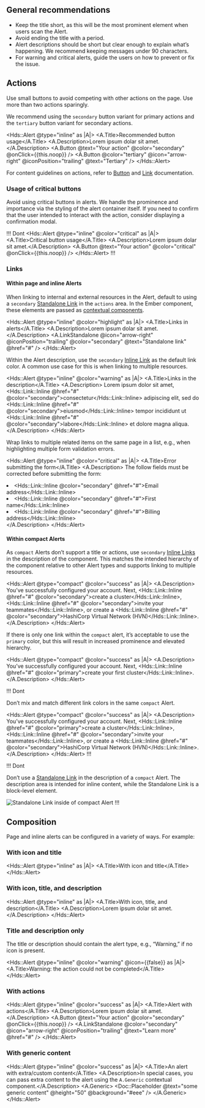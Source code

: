 ## General recommendations

- Keep the title short, as this will be the most prominent element when users scan the Alert.
- Avoid ending the title with a period.
- Alert descriptions should be short but clear enough to explain what’s happening. We recommend keeping messages under 90 characters.
- For warning and critical alerts, guide the users on how to prevent or fix the issue.

## Actions

Use small buttons to avoid competing with other actions on the page. Use more than two actions sparingly.

We recommend using the `secondary` button variant for primary actions and the `tertiary` button variant for secondary actions.

<Hds::Alert @type="inline" as |A|>
  <A.Title>Recommended button usage</A.Title>
  <A.Description>Lorem ipsum dolar sit amet.</A.Description>
  <A.Button @text="Your action" @color="secondary" @onClick={{this.noop}} />
  <A.Button @color="tertiary" @icon="arrow-right" @iconPosition="trailing" @text="Tertiary" />
</Hds::Alert>

For content guidelines on actions, refer to [Button](/components/button) and 
[Link](/components/link/standalone) documentation.

### Usage of critical buttons

Avoid using critical buttons in alerts. We handle the prominence and importance via the styling of the alert container itself. If you need to confirm that the user intended to interact with the action, consider displaying a confirmation modal.

!!! Dont
<Hds::Alert @type="inline" @color="critical" as |A|>
  <A.Title>Critical button usage</A.Title>
  <A.Description>Lorem ipsum dolar sit amet.</A.Description>
  <A.Button @text="Your action" @color="critical" @onClick={{this.noop}} />
</Hds::Alert>
!!!

### Links

#### Within page and inline Alerts

When linking to internal and external resources in the Alert, default to using a `secondary` [Standalone Link](/components/link/standalone) in the `actions` area. In the Ember component, these elements are passed as [contextual components](?tab=code#actions).

<Hds::Alert @type="inline" @color="highlight" as |A|>
  <A.Title>Links in alerts</A.Title>
  <A.Description>Lorem ipsum dolar sit amet.</A.Description>
  <A.LinkStandalone @icon="arrow-right" @iconPosition="trailing" @color="secondary" @text="Standalone link" @href="#" />
</Hds::Alert>

Within the Alert description, use the `secondary` [Inline Link](/components/link/inline) as the default link color. A common use case for this is when linking to multiple resources.

<Hds::Alert @type="inline" @color="warning" as |A|>
  <A.Title>Links in the description</A.Title>
  <A.Description>
    Lorem ipsum dolor sit amet, <Hds::Link::Inline @href="#" @color="secondary">consectetur</Hds::Link::Inline> adipiscing elit, sed do <Hds::Link::Inline @href="#" @color="secondary">eiusmod</Hds::Link::Inline> tempor incididunt ut <Hds::Link::Inline @href="#" @color="secondary">labore</Hds::Link::Inline> et dolore magna aliqua.
  </A.Description>
</Hds::Alert>

Wrap links to multiple related items on the same page in a list, e.g., when highlighting multiple form validation errors.

<Hds::Alert @type="inline" @color="critical" as |A|>
  <A.Title>Error submitting the form</A.Title>
  <A.Description>
    The follow fields must be corrected before submitting the form:
    <li class="hds-typography-body-200">
      <Hds::Link::Inline @color="secondary" @href="#">Email address</Hds::Link::Inline>
    </li>
    <li class="hds-typography-body-200">
      <Hds::Link::Inline @color="secondary" @href="#">First name</Hds::Link::Inline>
    </li>
    <li class="hds-typography-body-200">
      <Hds::Link::Inline @color="secondary" @href="#">Billing address</Hds::Link::Inline>
    </li>
  </A.Description>
</Hds::Alert>

#### Within compact Alerts

As `compact` Alerts don’t support a title or actions, use `secondary` [Inline Links](/components/link/inline) in the description of the component. This matches the intended hierarchy of the component relative to other Alert types and supports linking to multiple resources.

<Hds::Alert @type="compact" @color="success" as |A|>
  <A.Description>
    You’ve successfully configured your account. Next, <Hds::Link::Inline @href="#" @color="secondary">create a cluster</Hds::Link::Inline>, <Hds::Link::Inline @href="#" @color="secondary">invite your teammates</Hds::Link::Inline>, or create a <Hds::Link::Inline @href="#" @color="secondary">HashiCorp Virtual Network (HVN)</Hds::Link::Inline>.
  </A.Description>
</Hds::Alert>

If there is only one link within the `compact` alert, it’s acceptable to use the `primary` color, but this will result in increased prominence and elevated hierarchy.

<Hds::Alert @type="compact" @color="success" as |A|>
  <A.Description>
    You’ve successfully configured your account. Next, <Hds::Link::Inline @href="#" @color="primary">create your first cluster</Hds::Link::Inline>.
  </A.Description>
</Hds::Alert>

!!! Dont

Don’t mix and match different link colors in the same `compact` Alert.

<Hds::Alert @type="compact" @color="success" as |A|>
  <A.Description>
    You’ve successfully configured your account. Next, <Hds::Link::Inline @href="#" @color="primary">create a cluster</Hds::Link::Inline>, <Hds::Link::Inline @href="#" @color="secondary">invite your teammates</Hds::Link::Inline>, or create a <Hds::Link::Inline @href="#" @color="secondary">HashiCorp Virtual Network (HVN)</Hds::Link::Inline>.
  </A.Description>
</Hds::Alert>
!!!

!!! Dont

Don’t use a [Standalone Link](/components/link/standalone) in the description of a `compact` Alert. The description area is intended for inline content, while the Standalone Link is a block-level element.

![Standalone Link inside of compact Alert](/assets/components/alert/standalone-link-inside-compact-alert.png)
!!!

## Composition

Page and inline alerts can be configured in a variety of ways. For example: 

### With icon and title

<Hds::Alert @type="inline" as |A|>
  <A.Title>With icon and title</A.Title>
</Hds::Alert>

### With icon, title, and description

<Hds::Alert @type="inline" as |A|>
  <A.Title>With icon, title, and description</A.Title>
  <A.Description>Lorem ipsum dolar sit amet.</A.Description>
</Hds::Alert>

### Title and description only

The title or description should contain the alert type, e.g., “Warning,” if no icon is present.

<Hds::Alert @type="inline" @color="warning" @icon={{false}} as |A|>
  <A.Title>Warning: the action could not be completed</A.Title>
</Hds::Alert>

### With actions

<Hds::Alert @type="inline" @color="success" as |A|>
  <A.Title>Alert with actions</A.Title>
  <A.Description>Lorem ipsum dolar sit amet.</A.Description>
  <A.Button @text="Your action" @color="secondary" @onClick={{this.noop}} />
  <A.LinkStandalone @color="secondary" @icon="arrow-right" @iconPosition="trailing" @text="Learn more" @href="#" />
</Hds::Alert>

### With generic content

<Hds::Alert @type="inline" @color="success" as |A|>
  <A.Title>An alert with extra/custom content</A.Title>
  <A.Description>In special cases, you can pass extra content to the alert using the
    <code>A.Generic</code>
    contextual component.</A.Description>
  <A.Generic>
    <Doc::Placeholder @text="some generic content" @height="50" @background="#eee" />
  </A.Generic>
</Hds::Alert>